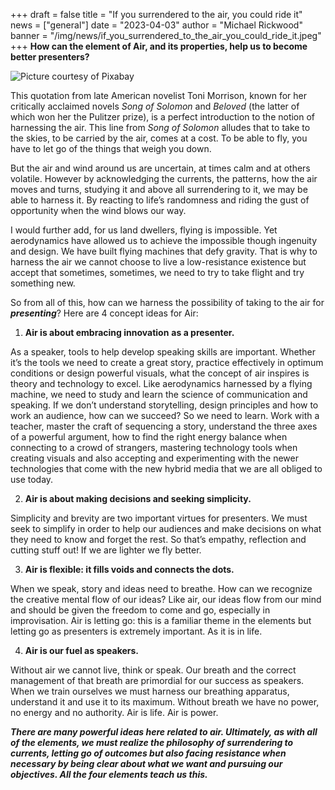 +++
draft = false
title = "If you surrendered to the air, you could ride it"
news = ["general"]
date = "2023-04-03"
author = "Michael Rickwood"
banner = "/img/news/if_you_surrendered_to_the_air_you_could_ride_it.jpeg"
+++
**How can the element of Air, and its properties, help us to become better presenters?**

![Picture courtesy of Pixabay](/img/news/if_you_surrendered_to_the_air_you_could_ride_it.jpeg)

This quotation from late American novelist Toni Morrison, known for her critically acclaimed novels *Song of Solomon* and *Beloved* (the latter of which won her the Pulitzer prize), is a perfect introduction to the notion of harnessing the air. This line from *Song of Solomon* alludes that to take to the skies, to be carried by the air, comes at a cost. To be able to fly, you have to let go of the things that weigh you down. 

But the air and wind around us are uncertain, at times calm and at others volatile. However by acknowledging the currents, the patterns, how the air moves and turns, studying it and above all surrendering to it, we may be able to harness it. By reacting to life’s randomness and riding the gust of opportunity when the wind blows our way.

I would further add, for us land dwellers, flying is impossible. Yet aerodynamics have allowed us to achieve the impossible though ingenuity and design. We have built flying machines that defy gravity. That is why to harness the air we cannot choose to live a low-resistance existence but accept that sometimes, sometimes, we need to try to take flight and try something new. 

So from all of this, how can we harness the possibility of taking to the air for ***presenting***? Here are 4 concept ideas for Air: 

1. **Air is about embracing innovation** **as a presenter.**

As a speaker, tools to help develop speaking skills are important. Whether it’s the tools we need to create a great story, practice effectively in optimum conditions or design powerful visuals, what the concept of air inspires is theory and technology to excel. Like aerodynamics harnessed by a flying machine, we need to study and learn the science of communication and speaking. If we don’t understand storytelling, design principles and how to work an audience, how can we succeed? So we need to learn. Work with a teacher, master the craft of sequencing a story, understand the three axes of a powerful argument, how to find the right energy balance when connecting to a crowd of strangers, mastering technology tools when creating visuals and also accepting and experimenting with the newer technologies that come with the new hybrid media that we are all obliged to use today. 

2. **Air is about making decisions and seeking simplicity.**

Simplicity and brevity are two important virtues for presenters. We must seek to simplify in order to help our audiences and make decisions on what they need to know and forget the rest. So that’s empathy, reflection and cutting stuff out! If we are lighter we fly better.

3. **Air is flexible: it fills voids and connects the dots.** 

When we speak, story and ideas need to breathe. How can we recognize the creative mental flow of our ideas? Like air, our ideas flow from our mind and should be given the freedom to come and go, especially in improvisation. Air is letting go: this is a familiar theme in the elements but letting go as presenters is extremely important. As it is in life.

4. **Air is our fuel as speakers.**

Without air we cannot live, think or speak. Our breath and the correct management of that breath are primordial for our success as speakers. When we train ourselves we must harness our breathing apparatus, understand it and use it to its maximum. Without breath we have no power, no energy and no authority. Air is life. Air is power. 

***There are many powerful ideas here related to air. Ultimately, as with all of the elements, we must realize the philosophy of surrendering to currents, letting go of outcomes but also facing resistance when necessary by being clear about what we want and pursuing our objectives. All the four elements teach us this.***